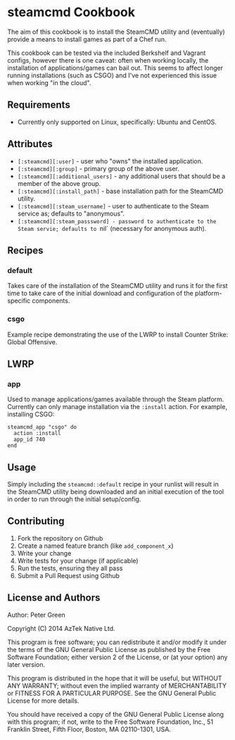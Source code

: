 steamcmd Cookbook
=================

The aim of this cookbook is to install the SteamCMD utility and (eventually)
provide a means to install games as part of a Chef run.

This cookbook can be tested via the included Berkshelf and Vagrant configs, however there is one caveat: often when working locally, the installation of applications/games can bail out. This seems to affect longer running installations (such as CSGO) and I've not experienced this issue when working "in the cloud".

Requirements
------------
* Currently only supported on Linux, specifically: Ubuntu and CentOS.

Attributes
----------
* `[:steamcmd][:user]` - user who "owns" the installed application.
* `[:steamcmd][:group]` - primary group of the above user.
* `[:steamcmd][:additional_users]` - any additional users that should be a member of the above group.
* `[:steamcmd][:install_path]` - base installation path for the SteamCMD utility.
* `[:steamcmd][:steam_username]` - user to authenticate to the Steam service as; defaults to "anonymous".
* `[:steamcmd][:steam_passsword] - password to authenticate to the Steam servie; defaults to `nil` (necessary for anonymous auth).

Recipes
-------
### default
Takes care of the installation of the SteamCMD utility and runs it for the first time to take care of the initial download and configuration of the platform-specific components.

### csgo
Example recipe demonstrating the use of the LWRP to install Counter Strike: Global Offensive.

LWRP
----

### app
Used to manage applications/games available through the Steam platform. Currently can only manage installation via the `:install` action. For example, installing CSGO:

```
steamcmd_app "csgo" do
  action :install
  app_id 740
end
```

Usage
-----
Simply including the `steamcmd::default` recipe in your runlist will result in the SteamCMD utility
being downloaded and an initial execution of the tool in order to run through the
initial setup/config.

Contributing
------------
1. Fork the repository on Github
2. Create a named feature branch (like `add_component_x`)
3. Write your change
4. Write tests for your change (if applicable)
5. Run the tests, ensuring they all pass
6. Submit a Pull Request using Github

License and Authors
-------------------
Author: Peter Green

Copyright (C) 2014 AzTek Native Ltd.

This program is free software; you can redistribute it and/or
modify it under the terms of the GNU General Public License
as published by the Free Software Foundation; either version 2
of the License, or (at your option) any later version.

This program is distributed in the hope that it will be useful,
but WITHOUT ANY WARRANTY; without even the implied warranty of
MERCHANTABILITY or FITNESS FOR A PARTICULAR PURPOSE.  See the
GNU General Public License for more details.

You should have received a copy of the GNU General Public License
along with this program; if not, write to the Free Software
Foundation, Inc., 51 Franklin Street, Fifth Floor, Boston, MA  02110-1301, USA.

